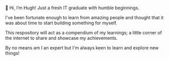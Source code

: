 👋 Hi, I’m Hugh! Just a fresh IT graduate with humble beginnings. 

I've been fortunate enough to learn from amazing people and thought that it was about time to start building something for myself.

This respository will act as a compendium of my learnings; a little corner of the internet to share and showcase my achievements. 

By no means am I an expert but I'm always keen to learn and explore new things! 


